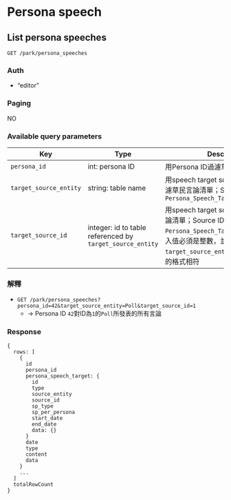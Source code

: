 # Persona speech

## List persona speeches
```
GET /park/persona_speeches
```

### Auth
- “editor”

### Paging
NO

### Available query parameters

| Key | Type | Description | Match | Example |
| --- | --- | --- | --- | --- |
| `persona_id` | int: persona ID | 用Persona ID過濾草民言論清單 | exact | `1` `2` `42` |
| `target_source_entity` | string: table name | 用speech target source entity name過濾草民言論清單；Source entity是指`Persona_Speech_Target.source_entity` | exact | `Poll` `Article` |
| `target_source_id` | integer: id to table referenced by `target_source_entity` | 用speech target source ID過濾草民言論清單；Source ID是指`Persona_Speech_Target.source_id`，傳入值必須是整數，並與`target_source_entity`所指table的key的格式相符 | exact | `1` `2` |

### 解釋

- `GET /park/persona_speeches?persona_id=42&target_source_entity=Poll&target_source_id=1`
  - → Persona ID `42`對ID為`1`的`Poll`所發表的所有言論

### Response
```
{
  rows: [
    {
      id
      persona_id
      persona_speech_target: {
        id
        type
        source_entity
        source_id
        sp_type
        sp_per_persona
        start_date
        end_date
        data: {}
      }
      date
      type
      content
      data
    }
    ...
  ]
  totalRowCount
}
```

